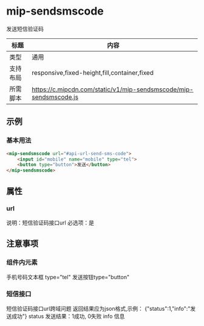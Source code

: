 # mip-sendsmscode

发送短信验证码

标题|内容
----|----
类型|通用
支持布局|responsive,fixed-height,fill,container,fixed
所需脚本|https://c.mipcdn.com/static/v1/mip-sendsmscode/mip-sendsmscode.js

## 示例

### 基本用法
```html
<mip-sendsmscode url="#api-url-send-sms-code">
    <input id="mobile" name="mobile" type="tel">
	<button type="button">发送</button>
</mip-sendsmscode>
```

## 属性

### url

说明：短信验证码接口url
必选项：是

## 注意事项
### 组件内元素
手机号码文本框 type="tel"
发送按钮type="button"
### 短信接口
短信验证码接口url跨域问题
返回结果应为json格式,示例： {"status":1,"info":"发送成功"}
status 发送结果：1成功, 0失败
info 信息

